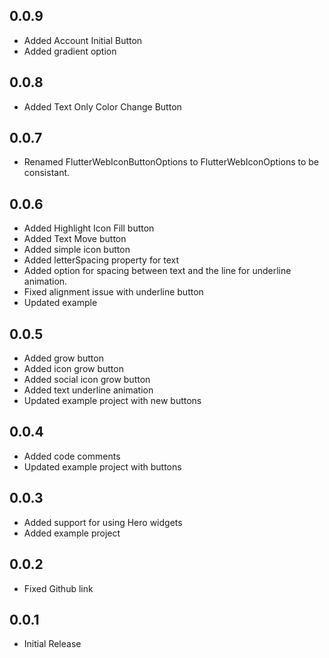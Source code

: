 ## 0.0.9

* Added Account Initial Button
* Added gradient option

## 0.0.8

* Added Text Only Color Change Button

## 0.0.7

* Renamed FlutterWebIconButtonOptions to FlutterWebIconOptions to be consistant.

## 0.0.6

* Added Highlight Icon Fill button
* Added Text Move button
* Added simple icon button
* Added letterSpacing property for text
* Added option for spacing between text and the line for underline animation.
* Fixed alignment issue with underline button
* Updated example

## 0.0.5

* Added grow button
* Added icon grow button
* Added social icon grow button
* Added text underline animation
* Updated example project with new buttons

## 0.0.4

* Added code comments
* Updated example project with buttons

## 0.0.3

* Added support for using Hero widgets
* Added example project

## 0.0.2

* Fixed Github link

## 0.0.1

* Initial Release

